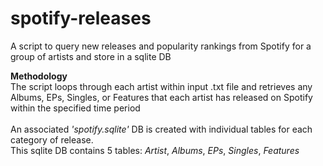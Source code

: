 # spotify-releases
A script to query new releases and popularity rankings from Spotify for a group of artists and store in a sqlite DB

<b>Methodology</b><br/>
The script loops through each artist within input .txt file and retrieves any Albums, EPs, Singles, or Features that each artist has released on Spotify within the specified time period<br/>
<br/>
An associated <i>'spotify.sqlite'</i> DB is created with individual tables for each category of release.<br/>
This sqlite DB contains 5 tables: <i>Artist</i>, <i>Albums</i>, <i>EPs</i>, <i>Singles</i>, <i>Features</i>
